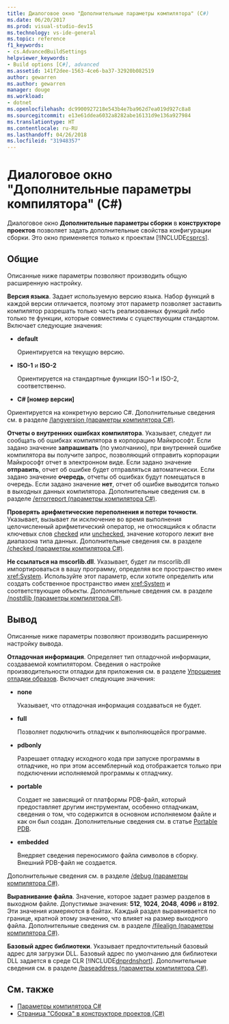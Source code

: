 ```yaml
---
title: Диалоговое окно "Дополнительные параметры компилятора" (C#)
ms.date: 06/20/2017
ms.prod: visual-studio-dev15
ms.technology: vs-ide-general
ms.topic: reference
f1_keywords:
- cs.AdvancedBuildSettings
helpviewer_keywords:
- Build options [C#], advanced
ms.assetid: 141f2dee-1563-4ce6-ba37-32920b082519
author: gewarren
ms.author: gewarren
manager: douge
ms.workload:
- dotnet
ms.openlocfilehash: dc9900927218e543b4e7ba962d7ea019d927c8a8
ms.sourcegitcommit: e13e61ddea6032a8282abe16131d9e136a927984
ms.translationtype: HT
ms.contentlocale: ru-RU
ms.lasthandoff: 04/26/2018
ms.locfileid: "31948357"
---
```

# <a name="advanced-build-settings-dialog-box-c"></a>Диалоговое окно "Дополнительные параметры компилятора" (C#)

Диалоговое окно **Дополнительные параметры сборки** в **конструкторе проектов** позволяет задать дополнительные свойства конфигурации сборки. Это окно применяется только к проектам [!INCLUDE[csprcs](../../data-tools/includes/csprcs_md.md)].

## <a name="general"></a>Общие

 Описанные ниже параметры позволяют производить общую расширенную настройку.

 **Версия языка**. Задает используемую версию языка. Набор функций в каждой версии отличается, поэтому этот параметр позволяет заставить компилятор разрешать только часть реализованных функций либо только те функции, которые совместимы с существующим стандартом. Включает следующие значения:

 - **default**

   Ориентируется на текущую версию.

- **ISO-1** и **ISO-2**

  Ориентируется на стандартные функции ISO-1 и ISO-2, соответственно.

- **C# [номер версии]**

 Ориентируется на конкретную версию C#. Дополнительные сведения см. в разделе [/langversion (параметры компилятора C#)](/dotnet/csharp/language-reference/compiler-options/langversion-compiler-option).


 **Отчеты о внутренних ошибках компилятора**. Указывает, следует ли сообщать об ошибках компилятора в корпорацию Майкрософт. Если задано значение **запрашивать** (по умолчанию), при внутренней ошибке компилятора вы получите запрос, позволяющий отправить корпорации Майкрософт отчет в электронном виде. Если задано значение **отправить**, отчет об ошибке будет отправляться автоматически. Если задано значение **очередь**, отчеты об ошибках будут помещаться в очередь. Если задано значение **нет**, отчет об ошибке выводится только в выходных данных компилятора. Дополнительные сведения см. в разделе [/errorreport (параметры компилятора C#)](/dotnet/csharp/language-reference/compiler-options/errorreport-compiler-option).

 **Проверять арифметические переполнения и потери точности**. Указывает, вызывает ли исключение во время выполнения целочисленный арифметический оператор, не относящийся к области ключевых слов [checked](/dotnet/csharp/language-reference/keywords/checked) или [unchecked](/dotnet/csharp/language-reference/keywords/unchecked), значение которого лежит вне диапазона типа данных. Дополнительные сведения см. в разделе [/checked (параметры компилятора C#)](/dotnet/csharp/language-reference/compiler-options/checked-compiler-option).

 **Не ссылаться на mscorlib.dll**. Указывает, будет ли mscorlib.dll импортироваться в вашу программу, определяя все пространство имен <xref:System>. Используйте этот параметр, если хотите определить или создать собственное пространство имен <xref:System> и соответствующие объекты. Дополнительные сведения см. в разделе [/nostdlib (параметры компилятора C#)](/dotnet/csharp/language-reference/compiler-options/nostdlib-compiler-option).

## <a name="output"></a>Вывод

 Описанные ниже параметры позволяют производить расширенную настройку вывода.

 **Отладочная информация**. Определяет тип отладочной информации, создаваемой компилятором. Сведения о настройке производительности отладки для приложения см. в разделе [Упрощение отладки образов](http://msdn.microsoft.com/Library/7d90ea7a-150f-4f97-98a7-f9c26541b9a3). Включает следующие значения:

- **none**

  Указывает, что отладочная информация создаваться не будет.

- **full**

  Позволяет подключить отладчик к выполняющейся программе.

- **pdbonly**

  Разрешает отладку исходного кода при запуске программы в отладчике, но при этом ассемблерный код отображается только при подключении исполняемой программы к отладчику.
- **portable**

  Создает не зависящий от платформы PDB-файл, который предоставляет другим инструментам, особенно отладчикам, сведения о том, что содержится в основном исполняемом файле и как он был создан. Дополнительные сведения см. в статье [Portable PDB](https://github.com/dotnet/core/blob/master/Documentation/diagnostics/portable_pdb.md).

- **embedded**

  Внедряет сведения переносимого файла символов в сборку. Внешний PDB-файл не создается.

Дополнительные сведения см. в разделе [/debug (параметры компилятора C#)](/dotnet/csharp/language-reference/compiler-options/debug-compiler-option).

**Выравнивание файла**. Значение, которое задает размер разделов в выходном файле. Допустимые значения: **512**, **1024**, **2048**, **4096** и **8192**. Эти значения измеряются в байтах. Каждый раздел выравнивается по границе, кратной этому значению, что влияет на размер выходного файла. Дополнительные сведения см. в разделе [/filealign (параметры компилятора C#)](/dotnet/csharp/language-reference/compiler-options/filealign-compiler-option).

**Базовый адрес библиотеки**. Указывает предпочтительный базовый адрес для загрузки DLL. Базовый адрес по умолчанию для библиотеки DLL задается в среде CLR [!INCLUDE[dnprdnshort](../../code-quality/includes/dnprdnshort_md.md)]. Дополнительные сведения см. в разделе [/baseaddress (параметры компилятора C#)](/dotnet/csharp/language-reference/compiler-options/baseaddress-compiler-option).

## <a name="see-also"></a>См. также

- [Параметры компилятора C# ](/dotnet/csharp/language-reference/compiler-options/index)
- [Страница "Сборка" в конструкторе проектов (C#)](../../ide/reference/build-page-project-designer-csharp.md)